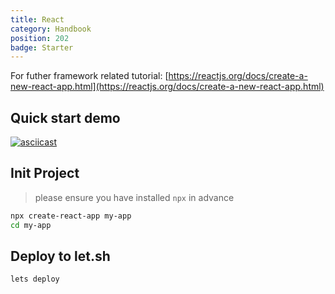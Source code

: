```yaml
---
title: React
category: Handbook
position: 202
badge: Starter
---
```


<alert type="info">

For futher framework related tutorial: [https://reactjs.org/docs/create-a-new-react-app.html](https://reactjs.org/docs/create-a-new-react-app.html)

</alert>

## Quick start demo

[![asciicast](https://asciinema.org/a/nhhPcgtSCwjLOpEFfGcS9sCyS.svg)](https://asciinema.org/a/nhhPcgtSCwjLOpEFfGcS9sCyS)

## Init Project

> please ensure you have installed `npx` in advance

```bash
npx create-react-app my-app
cd my-app
```

## Deploy to let.sh

```bash
lets deploy
```
